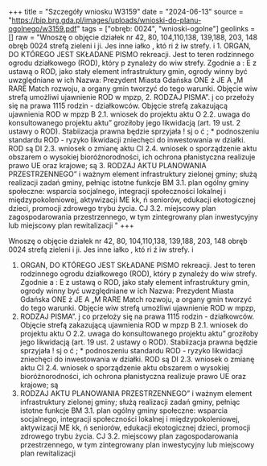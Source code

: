 +++
title = "Szczegóły wniosku W3159"
date = "2024-06-13"
source = "https://bip.brg.gda.pl/images/uploads/wnioski-do-planu-ogolnego/w3159.pdf"
tags = ["obręb: 0024", "wnioski-ogolne"]
geolinks = []
raw = "Wnoszę o objęcie działek nr 42, 80, 104,110,138, 139,188, 203, 148 obręb 0024 strefą zieleni i ji. Jes inne iałko , któ ri ź iw strefy. i 1. ORGAN, DO KTÓREGO JEST SKŁADANE PISMO rekreacji. Jest to teren rodzinnego ogrodu działkowego (ROD), który p zynależy do wiw strefy. Zgodnie a : E z ustawą o ROD, jako stały element infrastruktury gmin, ogrody winny być uwzględniane w ich Nazwa: Prezydent Miasta Gdańska ONE ż JE A „M RARE Match rozwoju, a organy gmin tworzyć do tego warunki. Objęcie wiw strefą umożliwi ujawnienie ROD w mpzp, 2. RODZAJ PISMA”. j co przełoży się na prawa 1115 rodzin - działkowców. Objęcie strefą zakazującą ujawnienia ROD w mpzp B 2.1. wniosek do projektu aktu O 2.2. uwaga do konsultowanego projektu aktu” groziłoby jego likwidacją (art. 19 ust. 2 ustawy o ROD). Stabiizacja prawna będzie sprzyjała !  sj o ć ; * podnoszeniu standardu ROD - ryzyko likwidacji zniechęci do inwestowania w działki. ROD są DI 2.3. wniosek o zmianę aktu CI 2.4. wniosek o sporządzenie aktu obszarem o wysokiej bioróżnorodności, ich ochrona płanistyczna realizuje prawo UE oraz krajowe; są 3. RODZAJ AKTU PLANOWANIA PRZESTRZENNEGO” i ważnym element infrastruktury zielonej gminy; służą realizacji zadań gminy, pełniąc istotne funkcje BM 3.1. plan ogólny gminy społeczne: wsparcia socjalnego, integracji społeczności lokalnej i międzypokoleniowej, aktywizacji ME kk, ń seniorów, edukacji ekotogicznej dzieci, promocji zdrowego trybu życia. CJ 3.2. miejscowy plan zagospodarowania przestrzennego, w tym zintegrowany plan inwestycyjny lub miejscowy plan rewitalizacji "
+++

Wnoszę o objęcie działek nr 42, 80, 104,110,138, 139,188, 203, 148 obręb 0024 strefą zieleni i
ji. Jes inne iałko , któ ri ź iw strefy. i
1. ORGAN, DO KTÓREGO JEST SKŁADANE PISMO rekreacji. Jest to teren rodzinnego ogrodu działkowego (ROD), który p zynależy do wiw strefy. Zgodnie
a : E z ustawą o ROD, jako stały element infrastruktury gmin, ogrody winny być uwzględniane w ich
Nazwa: Prezydent Miasta Gdańska ONE ż JE A „M RARE Match
rozwoju, a organy gmin tworzyć do tego warunki. Objęcie wiw strefą umożliwi ujawnienie ROD w mpzp,
2. RODZAJ PISMA”. j co przełoży się na prawa 1115 rodzin - działkowców. Objęcie strefą zakazującą ujawnienia ROD w mpzp
B 2.1. wniosek do projektu aktu O 2.2. uwaga do konsultowanego projektu aktu” groziłoby jego likwidacją (art. 19 ust. 2 ustawy o ROD). Stabiizacja prawna będzie sprzyjała
!  sj o ć ; * podnoszeniu standardu ROD - ryzyko likwidacji zniechęci do inwestowania w działki. ROD są
DI 2.3. wniosek o zmianę aktu CI 2.4. wniosek o sporządzenie aktu obszarem o wysokiej bioróżnorodności, ich ochrona płanistyczna realizuje prawo UE oraz krajowe; są
3. RODZAJ AKTU PLANOWANIA PRZESTRZENNEGO” i ważnym element infrastruktury zielonej gminy; służą realizacji zadań gminy, pełniąc istotne funkcje
BM 3.1. plan ogólny gminy społeczne: wsparcia socjalnego, integracji społeczności lokalnej i międzypokoleniowej, aktywizacji
ME kk, ń seniorów, edukacji ekotogicznej dzieci, promocji zdrowego trybu życia.
CJ 3.2. miejscowy plan zagospodarowania przestrzennego, w tym zintegrowany plan inwestycyjny lub
miejscowy plan rewitalizacji 


